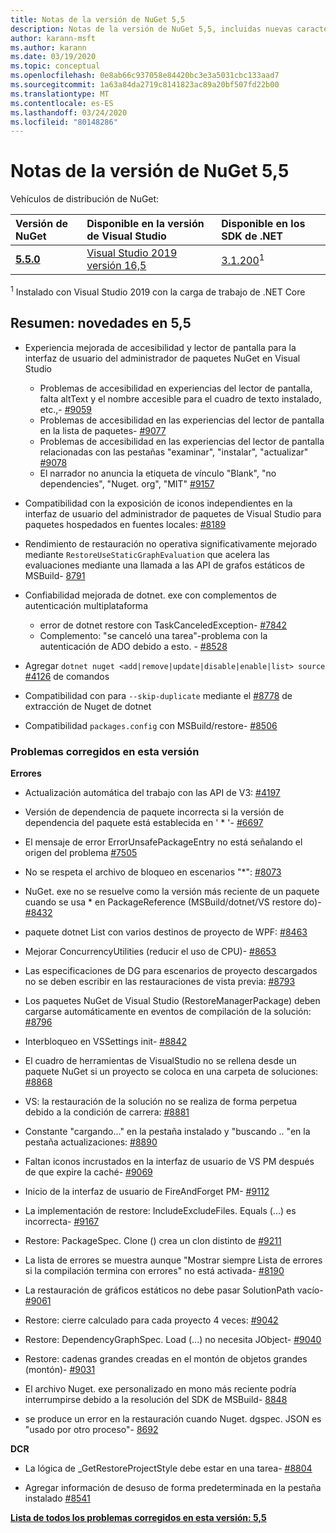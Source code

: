 ```yaml
---
title: Notas de la versión de NuGet 5,5
description: Notas de la versión de NuGet 5,5, incluidas nuevas características, correcciones de errores y DCR.
author: karann-msft
ms.author: karann
ms.date: 03/19/2020
ms.topic: conceptual
ms.openlocfilehash: 0e8ab66c937058e84420bc3e3a5031cbc133aad7
ms.sourcegitcommit: 1a63a84da2719c8141823ac89a20bf507fd22b00
ms.translationtype: MT
ms.contentlocale: es-ES
ms.lasthandoff: 03/24/2020
ms.locfileid: "80148286"
---
```

# <a name="nuget-55-release-notes"></a>Notas de la versión de NuGet 5,5

Vehículos de distribución de NuGet:

| Versión de NuGet | Disponible en la versión de Visual Studio| Disponible en los SDK de .NET|
|:---|:---|:---|
| [**5.5.0**](https://nuget.org/downloads) | [Visual Studio 2019 versión 16,5](https://visualstudio.microsoft.com/downloads/) | [3.1.200](https://dotnet.microsoft.com/download/dotnet-core/3.1)<sup>1</sup> |

<sup>1</sup> Instalado con Visual Studio 2019 con la carga de trabajo de .NET Core

## <a name="summary-whats-new-in-55"></a>Resumen: novedades en 5,5

* Experiencia mejorada de accesibilidad y lector de pantalla para la interfaz de usuario del administrador de paquetes NuGet en Visual Studio
    * Problemas de accesibilidad en experiencias del lector de pantalla, falta altText y el nombre accesible para el cuadro de texto instalado, etc.,- [#9059](https://github.com/NuGet/Home/issues/9059)
    * Problemas de accesibilidad en las experiencias del lector de pantalla en la lista de paquetes- [#9077](https://github.com/NuGet/Home/issues/9077)
    * Problemas de accesibilidad en las experiencias del lector de pantalla relacionadas con las pestañas "examinar", "instalar", "actualizar" [#9078](https://github.com/NuGet/Home/issues/9078)
    * El narrador no anuncia la etiqueta de vínculo "Blank", "no dependencies", "Nuget. org", "MIT" [#9157](https://github.com/NuGet/Home/issues/9157)

* Compatibilidad con la exposición de iconos independientes en la interfaz de usuario del administrador de paquetes de Visual Studio para paquetes hospedados en fuentes locales: [#8189](https://github.com/NuGet/Home/issues/8189)

* Rendimiento de restauración no operativa significativamente mejorado mediante `RestoreUseStaticGraphEvaluation` que acelera las evaluaciones mediante una llamada a las API de grafos estáticos de MSBuild- [8791](https://github.com/NuGet/Home/issues/8791)

* Confiabilidad mejorada de dotnet. exe con complementos de autenticación multiplataforma
    * error de dotnet restore con TaskCanceledException- [#7842](https://github.com/NuGet/Home/issues/7842)
    * Complemento: "se canceló una tarea"-problema con la autenticación de ADO debido a esto. - [#8528](https://github.com/NuGet/Home/issues/8528)

* Agregar `dotnet nuget <add|remove|update|disable|enable|list> source` [#4126](https://github.com/NuGet/Home/issues/4126) de comandos

* Compatibilidad con para `--skip-duplicate` mediante el [#8778](https://github.com/NuGet/Home/issues/8778) de extracción de Nuget de dotnet

* Compatibilidad `packages.config` con MSBuild/restore- [#8506](https://github.com/NuGet/Home/issues/8506)

### <a name="issues-fixed-in-this-release"></a>Problemas corregidos en esta versión

**Errores**

* Actualización automática del trabajo con las API de V3: [#4197](https://github.com/NuGet/Home/issues/4197)

* Versión de dependencia de paquete incorrecta si la versión de dependencia del paquete está establecida en ' * '- [#6697](https://github.com/NuGet/Home/issues/6697)

* El mensaje de error ErrorUnsafePackageEntry no está señalando el origen del problema [#7505](https://github.com/NuGet/Home/issues/7505)

* No se respeta el archivo de bloqueo en escenarios "*": [#8073](https://github.com/NuGet/Home/issues/8073)

* NuGet. exe no se resuelve como la versión más reciente de un paquete cuando se usa * en PackageReference (MSBuild/dotnet/VS restore do)- [#8432](https://github.com/NuGet/Home/issues/8432)

* paquete dotnet List con varios destinos de proyecto de WPF: [#8463](https://github.com/NuGet/Home/issues/8463)

* Mejorar ConcurrencyUtilities (reducir el uso de CPU)- [#8653](https://github.com/NuGet/Home/issues/8653)

* Las especificaciones de DG para escenarios de proyecto descargados no se deben escribir en las restauraciones de vista previa: [#8793](https://github.com/NuGet/Home/issues/8793)

* Los paquetes NuGet de Visual Studio (RestoreManagerPackage) deben cargarse automáticamente en eventos de compilación de la solución: [#8796](https://github.com/NuGet/Home/issues/8796)

* Interbloqueo en VSSettings init- [#8842](https://github.com/NuGet/Home/issues/8842)

* El cuadro de herramientas de VisualStudio no se rellena desde un paquete NuGet si un proyecto se coloca en una carpeta de soluciones: [#8868](https://github.com/NuGet/Home/issues/8868)

* VS: la restauración de la solución no se realiza de forma perpetua debido a la condición de carrera: [#8881](https://github.com/NuGet/Home/issues/8881)

* Constante "cargando..." en la pestaña instalado y "buscando <term>.. "en la pestaña actualizaciones: [#8890](https://github.com/NuGet/Home/issues/8890)

* Faltan iconos incrustados en la interfaz de usuario de VS PM después de que expire la caché- [#9069](https://github.com/NuGet/Home/issues/9069)

* Inicio de la interfaz de usuario de FireAndForget PM- [#9112](https://github.com/NuGet/Home/issues/9112)

* La implementación de restore: IncludeExcludeFiles. Equals (...) es incorrecta- [#9167](https://github.com/NuGet/Home/issues/9167)

* Restore: PackageSpec. Clone () crea un clon distinto de [#9211](https://github.com/NuGet/Home/issues/9211)

* La lista de errores se muestra aunque "Mostrar siempre Lista de errores si la compilación termina con errores" no está activada- [#8190](https://github.com/NuGet/Home/issues/8190)

* La restauración de gráficos estáticos no debe pasar SolutionPath vacío- [#9061](https://github.com/NuGet/Home/issues/9061)

* Restore: cierre calculado para cada proyecto 4 veces: [#9042](https://github.com/NuGet/Home/issues/9042)

* Restore: DependencyGraphSpec. Load (...) no necesita JObject- [#9040](https://github.com/NuGet/Home/issues/9040)

* Restore: cadenas grandes creadas en el montón de objetos grandes (montón)- [#9031](https://github.com/NuGet/Home/issues/9031)

* El archivo Nuget. exe personalizado en mono más reciente podría interrumpirse debido a la resolución del SDK de MSBuild- [8848](https://github.com/NuGet/Home/issues/8848)

* se produce un error en la restauración cuando Nuget. dgspec. JSON es "usado por otro proceso"- [8692](https://github.com/NuGet/Home/issues/8692)

**DCR**

* La lógica de _GetRestoreProjectStyle debe estar en una tarea- [#8804](https://github.com/NuGet/Home/issues/8804)

* Agregar información de desuso de forma predeterminada en la pestaña instalado [#8541](https://github.com/NuGet/Home/issues/8541)

**[Lista de todos los problemas corregidos en esta versión: 5,5](https://app.zenhub.com/workspaces/nuget-client-team-55aec9a240305cf007585881/reports/release?release=5e0e5fbd021f7aa0ec95db18)**
